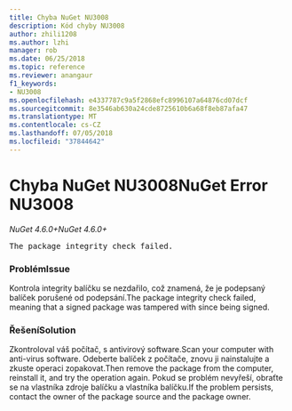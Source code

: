 ```yaml
---
title: Chyba NuGet NU3008
description: Kód chyby NU3008
author: zhili1208
ms.author: lzhi
manager: rob
ms.date: 06/25/2018
ms.topic: reference
ms.reviewer: anangaur
f1_keywords:
- NU3008
ms.openlocfilehash: e4337787c9a5f2868efc8996107a64876cd07dcf
ms.sourcegitcommit: 8e3546ab630a24cde8725610b6a68f8eb87afa47
ms.translationtype: MT
ms.contentlocale: cs-CZ
ms.lasthandoff: 07/05/2018
ms.locfileid: "37844642"
---
```

# <a name="nuget-error-nu3008"></a><span data-ttu-id="8d367-103">Chyba NuGet NU3008</span><span class="sxs-lookup"><span data-stu-id="8d367-103">NuGet Error NU3008</span></span>

<span data-ttu-id="8d367-104">*NuGet 4.6.0+*</span><span class="sxs-lookup"><span data-stu-id="8d367-104">*NuGet 4.6.0+*</span></span>

<pre>The package integrity check failed.</pre>

### <a name="issue"></a><span data-ttu-id="8d367-105">Problém</span><span class="sxs-lookup"><span data-stu-id="8d367-105">Issue</span></span>
<span data-ttu-id="8d367-106">Kontrola integrity balíčku se nezdařilo, což znamená, že je podepsaný balíček porušené od podepsání.</span><span class="sxs-lookup"><span data-stu-id="8d367-106">The package integrity check failed, meaning that a signed package was tampered with since being signed.</span></span>

### <a name="solution"></a><span data-ttu-id="8d367-107">Řešení</span><span class="sxs-lookup"><span data-stu-id="8d367-107">Solution</span></span>
<span data-ttu-id="8d367-108">Zkontroloval váš počítač, s antivirový software.</span><span class="sxs-lookup"><span data-stu-id="8d367-108">Scan your computer with anti-virus software.</span></span> <span data-ttu-id="8d367-109">Odeberte balíček z počítače, znovu ji nainstalujte a zkuste operaci zopakovat.</span><span class="sxs-lookup"><span data-stu-id="8d367-109">Then remove the package from the computer, reinstall it, and try the operation again.</span></span> <span data-ttu-id="8d367-110">Pokud se problém nevyřeší, obraťte se na vlastníka zdroje balíčku a vlastníka balíčku.</span><span class="sxs-lookup"><span data-stu-id="8d367-110">If the problem persists, contact the owner of the package source and the package owner.</span></span>